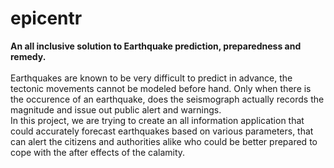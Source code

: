 # epicentr
**An all inclusive solution to Earthquake prediction, preparedness and remedy.** <br/>
<br/>
Earthquakes are known to be very difficult to predict in advance, the tectonic movements cannot be modeled before hand.
Only when there is the occurence of an earthquake, does the seismograph actually records the magnitude and issue out public alert and warnings.
<br/>
In this project, we are trying to create an all information application that could accurately forecast earthquakes based on various parameters, that can alert the citizens and authorities alike who could be better prepared to cope with the after effects of the calamity.


